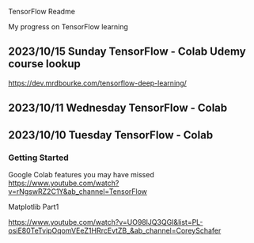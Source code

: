 TensorFlow Readme

My progress on TensorFlow learning

## 2023/10/15 Sunday TensorFlow - Colab Udemy course lookup

https://dev.mrdbourke.com/tensorflow-deep-learning/

## 2023/10/11 Wednesday TensorFlow - Colab

## 2023/10/10 Tuesday TensorFlow - Colab

### Getting Started

Google Colab features you may have missed
https://www.youtube.com/watch?v=rNgswRZ2C1Y&ab_channel=TensorFlow

Matplotlib Part1

https://www.youtube.com/watch?v=UO98lJQ3QGI&list=PL-osiE80TeTvipOqomVEeZ1HRrcEvtZB_&ab_channel=CoreySchafer
